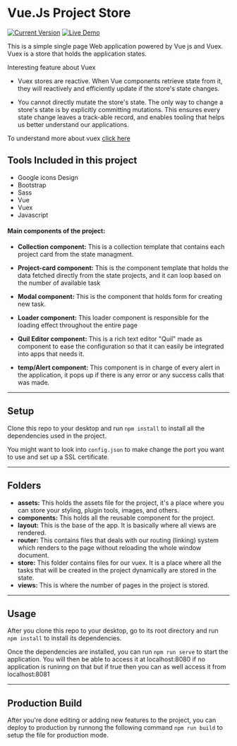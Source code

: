 Vue.Js Project Store
============
[![Current Version](https://img.shields.io/badge/version-1.0.7-green.svg)](https://github.com/clinton9ice/Todo-app-application) [![Live Demo](https://img.shields.io/badge/demo-online-green.svg)](https://github.com/clinton9ice/Todo-app-application) 

This is a simple single page   Web application powered by Vue js and Vuex. Vuex is a store that holds the application states. 

Interesting feature about Vuex

- Vuex stores are reactive. When Vue components retrieve state from it, they will reactively and efficiently update if the store's state changes.

- You cannot directly mutate the store's state. The only way to change a store's state is by explicitly committing mutations. This ensures every state change leaves a track-able record, and enables tooling that helps us better understand our applications.

To understand more about vuex [click here](https://vuex.vuejs.org/guide/)

## Tools Included in this project
- Google icons Design
- Bootstrap 
- Sass
- Vue
- Vuex
- Javascript


#### Main components of the project:
- **Collection component:** This is a collection template that contains each project card from the state managment.

- **Project-card component:** This is the component template that holds the data fetched directly from the state projects, and it can loop based on the number of available task
- **Modal component:**  This is the component that holds form for creating new task.
- **Loader component:**  This loader component is responsible for the loading effect throughout the entire page
- **Quil Editor component:**  This is a rich text editor "Quil" made as component to ease the configuration so that it can easily be integrated into apps that needs it.

- **temp/Alert component:** This component is in charge of every alert in the application, it pops up if there is any error or any success calls that was made.

---

## Setup
Clone this repo to your desktop and run `npm install` to install all the dependencies used in the project.

You might want to look into `config.json` to make change the port you want to use and set up a SSL certificate.

---

## Folders
- **assets:** This holds the assets file for the project, it's a place where you can store your styling, plugin tools, images, and others.
- **components:** This holds all the reusable component for the project.
- **layout:** This is the base of the app. It is basically where all views are rendered.
- **router:** This contains files that deals with our routing (linking) system which renders to the page without reloading the whole window document.
- **store:** This folder contains files for our vuex. It is a place where all the tasks that will be created in the project dynamically are stored in the state.
- **views:** This is where the number of pages in the project is stored.

---

## Usage
After you clone this repo to your desktop, go to its root directory and run `npm install` to install its dependencies.

Once the dependencies are installed, you can run  `npm run serve` to start the application. You will then be able to access it at localhost:8080 if no application is runinng on that but if true then you can as well access it from localhost:8081

---

## Production Build
After you're done editing or adding new features to the project,  you can deploy to production by runnong the following command `npm run build` to setup the file for production mode.
